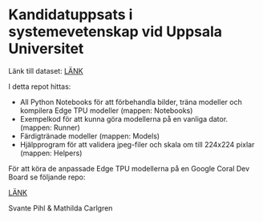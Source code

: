 # Kandidatuppsats i systemevetenskap vid Uppsala Universitet

Länk till dataset: [LÄNK](https://drive.google.com/drive/folders/18UJsRrjrW4lIlKbYhNQbQcrLFoApxymp?usp=sharing)

I detta repot hittas:
- All Python Notebooks för att förbehandla bilder, träna modeller och kompilera Edge TPU modeller (mappen: Notebooks)
- Exempelkod för att kunna göra modellerna på en vanliga dator. (mappen: Runner)
- Färdigtränade modeller (mappen: Models)
- Hjälpprogram för att validera jpeg-filer och skala om till 224x224 pixlar (mappen: Helpers)

För att köra de anpassade Edge TPU modellerna på en Google Coral Dev Board se följande repo: 

[LÄNK](https://github.com/svantepihl/MaskDetection-EdgeTPU)

Svante Pihl & Mathilda Carlgren
